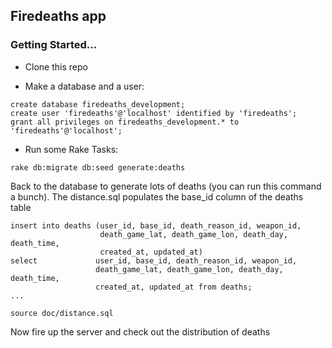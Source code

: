 ## Firedeaths app

### Getting Started...

* Clone this repo

* Make a database and a user:


```
create database firedeaths_development;
create user 'firedeaths'@'localhost' identified by 'firedeaths';
grant all privileges on firedeaths_development.* to 'firedeaths'@'localhost';
```

* Run some Rake Tasks:

```
rake db:migrate db:seed generate:deaths
```

Back to the database to generate lots of deaths (you can run this command a bunch).   The distance.sql
populates the base\_id column of the deaths table

```
insert into deaths (user_id, base_id, death_reason_id, weapon_id,
                    death_game_lat, death_game_lon, death_day, death_time,
                    created_at, updated_at)
select             user_id, base_id, death_reason_id, weapon_id,
                   death_game_lat, death_game_lon, death_day, death_time,
                   created_at, updated_at from deaths;
...

source doc/distance.sql
```

Now fire up the server and check out the distribution of deaths


